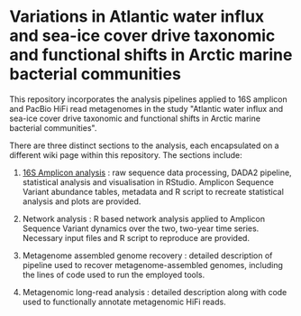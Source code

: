 # Variations in Atlantic water influx and sea-ice cover drive taxonomic and functional shifts in Arctic marine bacterial communities  
This repository incorporates the analysis pipelines applied to 16S amplicon and PacBio HiFi read metagenomes in the study "Atlantic water influx and sea-ice cover drive taxonomic and functional shifts in Arctic marine bacterial communities".

There are three distinct sections to the analysis, each encapsulated on a different wiki page within this repository. The sections include:

1) [16S Amplicon analysis](https://github.com/tpriest0/FRAM_EGC_2016_2020_data_analysis/wiki/16S-amplicon-data-processing-and-analysis) : raw sequence data processing, DADA2 pipeline, statistical analysis and visualisation in RStudio. Amplicon Sequence Variant abundance tables, metadata and R script to recreate statistical analysis and plots are provided.

2) Network analysis : R based network analysis applied to Amplicon Sequence Variant dynamics over the two, two-year time series. Necessary input files and R script to reproduce are provided.  

3) Metagenome assembled genome recovery : detailed description of pipeline used to recover metagenome-assembled genomes, including the lines of code used to run the employed tools.  

4) Metagenomic long-read analysis : detailed description along with code used to functionally annotate metagenomic HiFi reads. 
